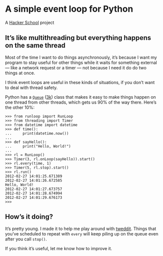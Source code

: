 # A simple event loop for Python

A [Hacker School](http://www.hackerschool.com/) project

## It’s like multithreading but everything happens on the same thread

Most of the time I want to do things asynchronously, it’s because I want my program to stay useful for other things while it waits for something external — like a network request or a timer — not because I need it do do two things at once.

I think event loops are useful in these kinds of situations, if you don’t want to deal with thread safety.

Python has a [`Queue`](http://docs.python.org/library/queue.html) ([3k](http://docs.python.org/py3k/library/queue.html)) class that makes it easy to make things happen on one thread from other threads, which gets us 90% of the way there. Here’s the other 10%:

    >>> from runloop import RunLoop
    >>> from threading import Timer
    >>> from datetime import datetime
    >>> def time():
    ...     print(datetime.now())
    ... 
    >>> def sayHello():
    ...     print("Hello, World!")
    ... 
    >>> rl = RunLoop()
    >>> Timer(3, rl.onLoop(sayHello)).start()
    >>> rl.every(time, 1)
    >>> Timer(5, rl.stop).start()
    >>> rl.run()
    2012-02-27 14:01:25.671389
    2012-02-27 14:01:26.672585
    Hello, World!
    2012-02-27 14:01:27.673757
    2012-02-27 14:01:28.674994
    2012-02-27 14:01:29.676173
    >>> 

## How’s it doing?

It’s pretty young. I made it to help me play around with [tweddit](https://github.com/Sidnicious/tweddit). Things that you’ve scheduled to repeat with `every` will keep piling up on the queue even after you call `stop()`.

If you think it’s useful, let me know how to improve it.
